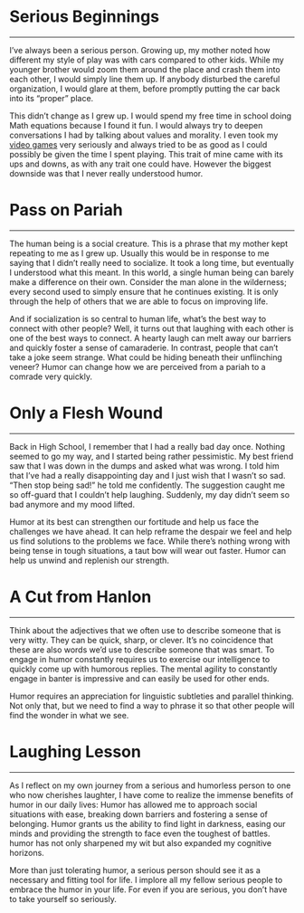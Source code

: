 # Serious Beginnings
--------------------

I’ve always been a serious person. Growing up, my mother noted how different my style of play was with cars compared to other kids. While my younger brother would zoom them around the place and crash them into each other, I would simply line them up. If anybody disturbed the careful organization, I would glare at them, before promptly putting the car back into its “proper” place. 

This didn’t change as I grew up. I would spend my free time in school doing Math equations because I found it fun. I would always try to deepen conversations I had by talking about values and morality. I even took my [video games](https://vhcblade.com/#/blog/games/git_gud) very seriously and always tried to be as good as I could possibly be given the time I spent playing. This trait of mine came with its ups and downs, as with any trait one could have. However the biggest downside was that I never really understood humor.

# Pass on Pariah
----------------

The human being is a social creature. This is a phrase that my mother kept repeating to me as I grew up. Usually this would be in response to me saying that I didn’t really need to socialize. It took a long time, but eventually I understood what this meant. In this world, a single human being can barely make a difference on their own. Consider the man alone in the wilderness; every second used to simply ensure that he continues existing. It is only through the help of others that we are able to focus on improving life.

And if socialization is so central to human life, what’s the best way to connect with other people? Well, it turns out that laughing with each other is one of the best ways to connect. A hearty laugh can melt away our barriers and quickly foster a sense of camaraderie. In contrast, people that can’t take a joke seem strange. What could be hiding beneath their unflinching veneer? Humor can change how we are perceived from a pariah to a comrade very quickly.

# Only a Flesh Wound
--------------------

Back in High School, I remember that I had a really bad day once. Nothing seemed to go my way, and I started being rather pessimistic. My best friend saw that I was down in the dumps and asked what was wrong. I told him that I’ve had a really disappointing day and I just wish that I wasn’t so sad. “Then stop being sad!” he told me confidently. The suggestion caught me so off-guard that I couldn’t help laughing. Suddenly, my day didn’t seem so bad anymore and my mood lifted.

Humor at its best can strengthen our fortitude and help us face the challenges we have ahead. It can help reframe the despair we feel and help us find solutions to the problems we face. While there’s nothing wrong with being tense in tough situations, a taut bow will wear out faster. Humor can help us unwind and replenish our strength.

# A Cut from Hanlon
-------------------

Think about the adjectives that we often use to describe someone that is very witty. They can be quick, sharp, or clever. It’s no coincidence that these are also words we’d use to describe someone that was smart. To engage in humor constantly requires us to exercise our intelligence to quickly come up with humorous replies. The mental agility to constantly engage in banter is impressive and can easily be used for other ends.

Humor requires an appreciation for linguistic subtleties and parallel thinking. Not only that, but we need to find a way to phrase it so that other people will find the wonder in what we see. 

# Laughing Lesson
-----------------

As I reflect on my own journey from a serious and humorless person to one who now cherishes laughter, I have come to realize the immense benefits of humor in our daily lives: Humor has allowed me to approach social situations with ease, breaking down barriers and fostering a sense of belonging. Humor grants us the ability to find light in darkness, easing our minds and providing the strength to face even the toughest of battles. humor has not only sharpened my wit but also expanded my cognitive horizons.

More than just tolerating humor, a serious person should see it as a necessary and fitting tool for life. I implore all my fellow serious people to embrace the humor in your life. For even if you are serious, you don’t have to take yourself so seriously.

